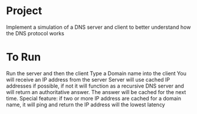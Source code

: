 # Project
Implement a simulation of a DNS server and client to better understand how the DNS protocol works


# To Run
Run the server and then the client
Type a Domain name into the client
You will receive an IP address from the server
Server will use cached IP addresses if possible, if not it will function as a recursive DNS server and will return an authoritative answer. The answer will be cached for the next time. 
Special feature: if two or more IP address are cached for a domain name, it will ping and return the IP address will the lowest latency
